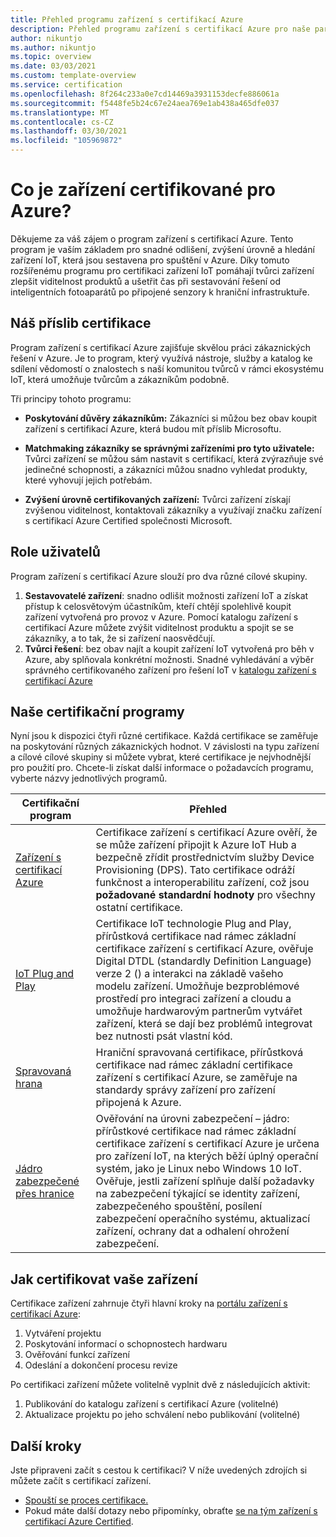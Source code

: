 ```yaml
---
title: Přehled programu zařízení s certifikací Azure
description: Přehled programu zařízení s certifikací Azure pro naše partnery a zákazníky
author: nikuntjo
ms.author: nikuntjo
ms.topic: overview
ms.date: 03/03/2021
ms.custom: template-overview
ms.service: certification
ms.openlocfilehash: 8f264c233a0e7cd14469a3931153decfe886061a
ms.sourcegitcommit: f5448fe5b24c67e24aea769e1ab438a465dfe037
ms.translationtype: MT
ms.contentlocale: cs-CZ
ms.lasthandoff: 03/30/2021
ms.locfileid: "105969872"
---
```

# <a name="what-is-azure-certified-device"></a>Co je zařízení certifikované pro Azure?

Děkujeme za váš zájem o program zařízení s certifikací Azure. Tento program je vaším základem pro snadné odlišení, zvýšení úrovně a hledání zařízení IoT, která jsou sestavena pro spuštění v Azure. Díky tomuto rozšířenému programu pro certifikaci zařízení IoT pomáhají tvůrci zařízení zlepšit viditelnost produktů a ušetřit čas při sestavování řešení od inteligentních fotoaparátů po připojené senzory k hraniční infrastruktuře.

## <a name="our-certification-promise"></a>Náš příslib certifikace

Program zařízení s certifikací Azure zajišťuje skvělou práci zákaznických řešení v Azure. Je to program, který využívá nástroje, služby a katalog ke sdílení vědomostí o znalostech s naší komunitou tvůrců v rámci ekosystému IoT, která umožňuje tvůrcům a zákazníkům podobně.

Tři principy tohoto programu:

- **Poskytování důvěry zákazníkům:** Zákazníci si můžou bez obav koupit zařízení s certifikací Azure, která budou mít příslib Microsoftu.

- **Matchmaking zákazníky se správnými zařízeními pro tyto uživatele:** Tvůrci zařízení se můžou sám nastavit s certifikací, která zvýrazňuje své jedinečné schopnosti, a zákazníci můžou snadno vyhledat produkty, které vyhovují jejich potřebám.

- **Zvýšení úrovně certifikovaných zařízení:** Tvůrci zařízení získají zvýšenou viditelnost, kontaktovali zákazníky a využívají značku zařízení s certifikací Azure Certified společnosti Microsoft.

## <a name="user-roles"></a>Role uživatelů

Program zařízení s certifikací Azure slouží pro dva různé cílové skupiny.

1. **Sestavovatelé zařízení**: snadno odlišit možnosti zařízení IoT a získat přístup k celosvětovým účastníkům, kteří chtějí spolehlivě koupit zařízení vytvořená pro provoz v Azure. Pomocí katalogu zařízení s certifikací Azure můžete zvýšit viditelnost produktu a spojit se se zákazníky, a to tak, že si zařízení naosvědčují.
1.  **Tvůrci řešení**: bez obav najít a koupit zařízení IoT vytvořená pro běh v Azure, aby splňovala konkrétní možnosti. Snadné vyhledávání a výběr správného certifikovaného zařízení pro řešení IoT v [katalogu zařízení s certifikací Azure](https://devicecatalog.azure.com/)

## <a name="our-certification-programs"></a>Naše certifikační programy

Nyní jsou k dispozici čtyři různé certifikace. Každá certifikace se zaměřuje na poskytování různých zákaznických hodnot. V závislosti na typu zařízení a cílové cílové skupiny si můžete vybrat, které certifikace je nejvhodnější pro použití pro. Chcete-li získat další informace o požadavcích programu, vyberte názvy jednotlivých programů.

| Certifikační program         |  Přehled                      |
------------------------------|-------------------------------------------------|
| [Zařízení s certifikací Azure](program-requirements-azure-certified-device.md)          | Certifikace zařízení s certifikací Azure ověří, že se může zařízení připojit k Azure IoT Hub a bezpečně zřídit prostřednictvím služby Device Provisioning (DPS). Tato certifikace odráží funkčnost a interoperabilitu zařízení, což jsou **požadované standardní hodnoty** pro všechny ostatní certifikace.          |
| [IoT Plug and Play](program-requirements-pnp.md) | Certifikace IoT technologie Plug and Play, přírůstková certifikace nad rámec základní certifikace zařízení s certifikací Azure, ověřuje Digital DTDL (standardly Definition Language) verze 2 () a interakci na základě vašeho modelu zařízení. Umožňuje bezproblémové prostředí pro integraci zařízení a cloudu a umožňuje hardwarovým partnerům vytvářet zařízení, která se dají bez problémů integrovat bez nutnosti psát vlastní kód.  |
| [Spravovaná hrana](program-requirements-edge-managed.md) | Hraniční spravovaná certifikace, přírůstková certifikace nad rámec základní certifikace zařízení s certifikací Azure, se zaměřuje na standardy správy zařízení pro zařízení připojená k Azure.  |
| [Jádro zabezpečené přes hranice](program-requirements-edge-secured-core.md)                             | Ověřování na úrovni zabezpečení – jádro: přírůstkové certifikace nad rámec základní certifikace zařízení s certifikací Azure je určena pro zařízení IoT, na kterých běží úplný operační systém, jako je Linux nebo Windows 10 IoT. Ověřuje, jestli zařízení splňuje další požadavky na zabezpečení týkající se identity zařízení, zabezpečeného spouštění, posílení zabezpečení operačního systému, aktualizací zařízení, ochrany dat a odhalení ohrožení zabezpečení. |

## <a name="how-to-certify-your-device"></a>Jak certifikovat vaše zařízení

Certifikace zařízení zahrnuje čtyři hlavní kroky na [portálu zařízení s certifikací Azure](https://certify.azure.com):

1. Vytváření projektu
1. Poskytování informací o schopnostech hardwaru
1. Ověřování funkcí zařízení
1. Odeslání a dokončení procesu revize

Po certifikaci zařízení můžete volitelně vyplnit dvě z následujících aktivit: 

1. Publikování do katalogu zařízení s certifikací Azure (volitelné)
1. Aktualizace projektu po jeho schválení nebo publikování (volitelné)

## <a name="next-steps"></a>Další kroky

Jste připraveni začít s cestou k certifikaci? V níže uvedených zdrojích si můžete začít s certifikací zařízení.

- [Spouští se proces certifikace.](tutorial-00-selecting-your-certification.md)
- Pokud máte další dotazy nebo připomínky, obraťte [se na tým zařízení s certifikací Azure Certified](mailto:iotcert@microsoft.com).
